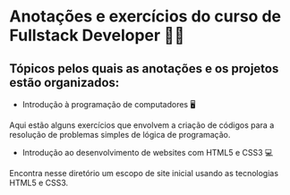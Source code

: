 # Anotações e exercícios do curso de Fullstack Developer 👨‍💻



## Tópicos pelos quais as anotações e os projetos estão organizados:



- Introdução à programação de computadores 🖥

Aqui estão alguns exercícios que envolvem a criação de códigos para a resolução de problemas simples de lógica de programação.

- Introdução ao desenvolvimento de websites com HTML5 e CSS3 💻

Encontra nesse diretório um escopo de site inicial usando as tecnologias HTML5 e CSS3.



